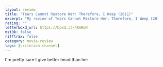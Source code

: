 ```yaml
---
layout: review
title: "Tears Cannot Restore Her: Therefore, I Weep (2011)"
excerpt: "My review of Tears Cannot Restore Her: Therefore, I Weep (2011)"
rating: ""
letterboxd_url: https://boxd.it/4KmRuN
mst3k: false
rifftrax: false
category: movie-review
tags: [criterion-channel]
---
```


I'm pretty sure I give better head than her
